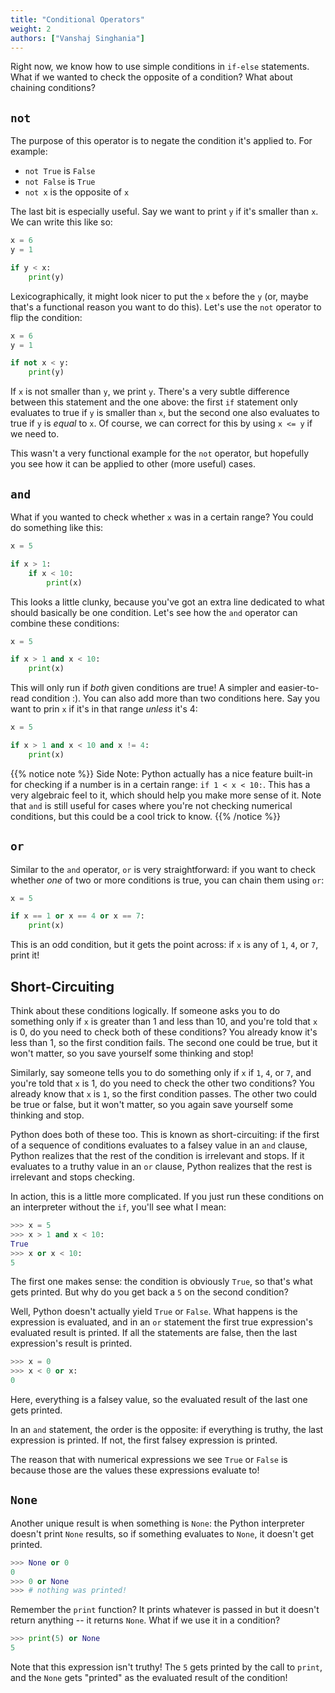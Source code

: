 ```yaml
---
title: "Conditional Operators"
weight: 2
authors: ["Vanshaj Singhania"]
---
```


Right now, we know how to use simple conditions in `if-else` statements. What if we wanted to check the opposite of a condition? What about chaining conditions?

## `not`
The purpose of this operator is to negate the condition it's applied to. For example:

- `not True` is `False`
- `not False` is `True`
- `not x` is the opposite of `x`

The last bit is especially useful. Say we want to print `y` if it's smaller than `x`. We can write this like so:

```python
x = 6
y = 1

if y < x:
    print(y)
```

Lexicographically, it might look nicer to put the `x` before the `y` (or, maybe that's a functional reason you want to do this). Let's use the `not` operator to flip the condition:

```python
x = 6
y = 1

if not x < y:
    print(y)
```

If `x` is not smaller than `y`, we print `y`. There's a very subtle difference between this statement and the one above: the first `if` statement only evaluates to true if `y` is smaller than `x`, but the second one also evaluates to true if `y` is *equal* to `x`. Of course, we can correct for this by using `x <= y` if we need to.

This wasn't a very functional example for the `not` operator, but hopefully you see how it can be applied to other (more useful) cases.

## `and`
What if you wanted to check whether `x` was in a certain range? You could do something like this:

```python
x = 5

if x > 1:
    if x < 10:
        print(x)
```

This looks a little clunky, because you've got an extra line dedicated to what should basically be one condition. Let's see how the `and` operator can combine these conditions:

```python
x = 5

if x > 1 and x < 10:
    print(x)
```

This will only run if *both* given conditions are true! A simpler and easier-to-read condition :). You can also add more than two conditions here. Say you want to prin `x` if it's in that range *unless* it's 4:

```python
x = 5

if x > 1 and x < 10 and x != 4:
    print(x)
```

{{% notice note %}}
Side Note: Python actually has a nice feature built-in for checking if a number is in a certain range: `if 1 < x < 10:`. This has a very algebraic feel to it, which should help you make more sense of it. Note that `and` is still useful for cases where you're not checking numerical conditions, but this could be a cool trick to know.
{{% /notice %}}

## `or`
Similar to the `and` operator, `or` is very straightforward: if you want to check whether *one* of two or more conditions is true, you can chain them using `or`:

```python
x = 5

if x == 1 or x == 4 or x == 7:
    print(x)
```

This is an odd condition, but it gets the point across: if `x` is any of `1`, `4`, or `7`, print it!

## Short-Circuiting
Think about these conditions logically. If someone asks you to do something only if `x` is greater than 1 and less than 10, and you're told that `x` is 0, do you need to check both of these conditions? You already know it's less than 1, so the first condition fails. The second one could be true, but it won't matter, so you save yourself some thinking and stop!

Similarly, say someone tells you to do something only if `x` if `1`, `4`, or `7`, and you're told that `x` is 1, do you need to check the other two conditions? You already know that `x` is `1`, so the first condition passes. The other two could be true or false, but it won't matter, so you again save yourself some thinking and stop.

Python does both of these too. This is known as short-circuiting: if the first of a sequence of conditions evaluates to a falsey value in an `and` clause, Python realizes that the rest of the condition is irrelevant and stops. If it evaluates to a truthy value in an `or` clause, Python realizes that the rest is irrelevant and stops checking.

In action, this is a little more complicated. If you just run these conditions on an interpreter without the `if`, you'll see what I mean:

```python
>>> x = 5
>>> x > 1 and x < 10:
True
>>> x or x < 10:
5
```

The first one makes sense: the condition is obviously `True`, so that's what gets printed. But why do you get back a `5` on the second condition?

Well, Python doesn't actually yield `True` or `False`. What happens is the expression is evaluated, and in an `or` statement the first true expression's evaluated result is printed. If all the statements are false, then the last expression's result is printed.

```python
>>> x = 0
>>> x < 0 or x:
0
```

Here, everything is a falsey value, so the evaluated result of the last one gets printed.

In an `and` statement, the order is the opposite: if everything is truthy, the last expression is printed. If not, the first falsey expression is printed.

The reason that with numerical expressions we see `True` or `False` is because those are the values these expressions evaluate to!

## `None`
Another unique result is when something is `None`: the Python interpreter doesn't print `None` results, so if something evaluates to `None`, it doesn't get printed.

```python
>>> None or 0
0
>>> 0 or None
>>> # nothing was printed!
```

Remember the `print` function? It prints whatever is passed in but it doesn't return anything -- it returns `None`. What if we use it in a condition?

```python
>>> print(5) or None
5
```

Note that this expression isn't truthy! The `5` gets printed by the call to `print`, and the `None` gets "printed" as the evaluated result of the condition!    
